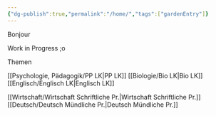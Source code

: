 ```yaml
---
{"dg-publish":true,"permalink":"/home/","tags":["gardenEntry"]}
---
```


Bonjour

Work in Progress ;o

Themen

[[Psychologie, Pädagogik/PP LK\|PP LK]]
[[Biologie/Bio LK\|Bio LK]]
[[Englisch/Englisch LK\|Englisch LK]]

[[Wirtschaft/Wirtschaft Schriftliche Pr.\|Wirtschaft Schriftliche Pr.]]
[[Deutsch/Deutsch Mündliche Pr.\|Deutsch Mündliche Pr.]]
